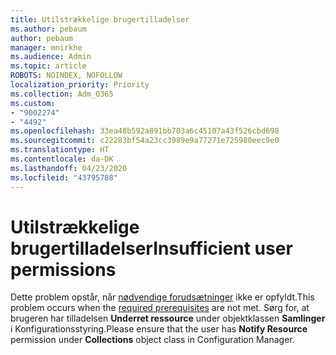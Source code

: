 ```yaml
---
title: Utilstrækkelige brugertilladelser
ms.author: pebaum
author: pebaum
manager: mnirkhe
ms.audience: Admin
ms.topic: article
ROBOTS: NOINDEX, NOFOLLOW
localization_priority: Priority
ms.collection: Adm_O365
ms.custom:
- "9002274"
- "4492"
ms.openlocfilehash: 33ea48b592a891bb703a6c45107a43f526cbd698
ms.sourcegitcommit: c22283bf54a23cc3989e9a77271e725980eec9e0
ms.translationtype: HT
ms.contentlocale: da-DK
ms.lasthandoff: 04/23/2020
ms.locfileid: "43795788"
---
```

# <a name="insufficient-user-permissions"></a><span data-ttu-id="e4cc2-102">Utilstrækkelige brugertilladelser</span><span class="sxs-lookup"><span data-stu-id="e4cc2-102">Insufficient user permissions</span></span>

<span data-ttu-id="e4cc2-103">Dette problem opstår, når [nødvendige forudsætninger](https://docs.microsoft.com/configmgr/tenant-attach/device-sync-actions#prerequisites) ikke er opfyldt.</span><span class="sxs-lookup"><span data-stu-id="e4cc2-103">This problem occurs when the [required prerequisites](https://docs.microsoft.com/configmgr/tenant-attach/device-sync-actions#prerequisites) are not met.</span></span> <span data-ttu-id="e4cc2-104">Sørg for, at brugeren har tilladelsen **Underret ressource** under objektklassen **Samlinger** i Konfigurationsstyring.</span><span class="sxs-lookup"><span data-stu-id="e4cc2-104">Please ensure that the user has **Notify Resource** permission under **Collections** object class in Configuration Manager.</span></span>
